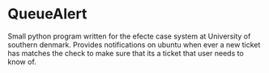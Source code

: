 # QueueAlert

Small python program written for the efecte case system at University of southern denmark. Provides notifications on ubuntu when ever a new ticket has matches the check to make sure that its a ticket that user needs to know of.
